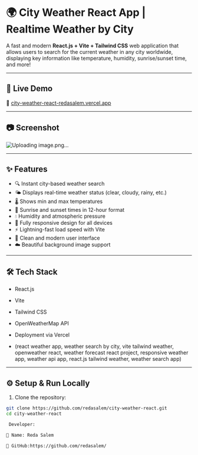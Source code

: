 # 🌍 City Weather React App | Realtime Weather by City

A fast and modern **React.js + Vite + Tailwind CSS** web application that allows users to search for the current weather in any city worldwide, displaying key information like temperature, humidity, sunrise/sunset time, and more!

---

## 📌 Live Demo
🔗 [city-weather-react-redasalem.vercel.app](https://city-weather-react-redasalem.vercel.app)

---

## 📷 Screenshot
![Uploading image.png…]()

---

## ✨ Features

- 🔍 Instant city-based weather search
- 🌤️ Displays real-time weather status (clear, cloudy, rainy, etc.)
- 🌡️ Shows min and max temperatures
- 🌅 Sunrise and sunset times in 12-hour format
- 💧 Humidity and atmospheric pressure
- 📱 Fully responsive design for all devices
- ⚡ Lightning-fast load speed with Vite
- 🎨 Clean and modern user interface
- ☁️ Beautiful background image support

---

## 🛠️ Tech Stack

- React.js
- Vite
- Tailwind CSS
- OpenWeatherMap API
- Deployment via Vercel

- (react weather app, weather search by city, vite tailwind weather, openweather react, weather forecast react project, responsive weather app, weather api app, react.js tailwind weather, weather search app)

---

## ⚙️ Setup & Run Locally

1. Clone the repository:
```bash
git clone https://github.com/redasalem/city-weather-react.git
cd city-weather-react

 Developer:

🧠 Name: Reda Salem

🔗 GitHub:https://github.com/redasalem/



